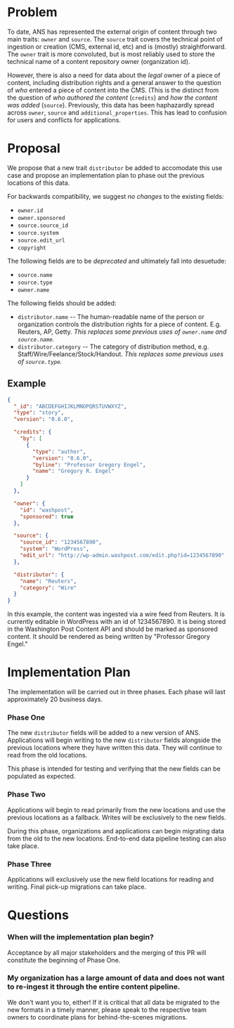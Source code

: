 # Problem

To date, ANS has represented the external origin of content through two main traits: `owner` and `source`.  The `source` trait covers the technical point of ingestion or creation (CMS, external id, etc) and is (mostly) straightforward. The `owner` trait is more convoluted, but is most reliably used to store the technical name of a content repository owner (organization id).

However, there is also a need for data about the *legal* owner of a piece of content, including distribution rights and a general answer to the question of *who* entered a piece of content into the CMS. (This is the distinct from the question of *who authored the content* (`credits`) and *how the content was added* (`source`). Previously, this data has been haphazardly spread across `owner`, `source` and `additional_properties`. This has lead to confusion for users and conflicts for applications.

# Proposal

We propose that a new trait `distributor` be added to accomodate this use case and propose an implementation plan to phase out the previous locations of this data.

For backwards compatibility, we suggest *no changes* to the existing fields:
  * `owner.id`
  * `owner.sponsored`
  * `source.source_id`
  * `source.system`
  * `source.edit_url`
  * `copyright`

The following fields are to be *deprecated* and ultimately fall into desuetude:
  * `source.name`
  * `source.type`
  * `owner.name`

The following fields should be added:
  * `distributor.name` -- The human-readable name of the person or organization controls the distribution rights for a piece of content. E.g. Reuters, AP, Getty. *This replaces some previous uses of `owner.name` and `source.name`.*
  * `distributor.category` -- The category of distribution method, e.g. Staff/Wire/Feelance/Stock/Handout.  *This replaces some previous uses of `source.type`.*


## Example

```json
{
  "_id": "ABCDEFGHIJKLMNOPQRSTUVWXYZ",
  "type": "story",
  "version": "0.6.0",

  "credits": {
    "by": [
      {
        "type": "author",
        "version": "0.6.0",
        "byline": "Professor Gregory Engel",
        "name": "Gregory R. Engel"
      }
    ]
  },

  "owner": {
    "id": "washpost",
    "sponsored": true
  },

  "source": {
    "source_id": "1234567890",
    "system": "WordPress",
    "edit_url": "http://wp-admin.washpost.com/edit.php?id=1234567890"
  },

  "distributor": {
    "name": "Reuters",
    "category": "Wire"
  }
}
```

In this example, the content was ingested via a wire feed from Reuters. It is currently editable in WordPress with an id of 1234567890.  It is being stored in the Washington Post Content API and should be marked as sponsored content. It should be rendered as being written by "Professor Gregory Engel."


# Implementation Plan

The implementation will be carried out in three phases.  Each phase will last approximately 20 business days.

### Phase One

The new `distributor` fields will be added to a new version of ANS. Applications will begin writing to the new `distributor` fields alongside the previous locations where they have written this data. They will continue to read from the old locations.

This phase is intended for testing and verifying that the new fields can be populated as expected.

### Phase Two

Applications will begin to read primarily from the new locations and use the previous locations as a fallback.  Writes will be exclusively to the new fields.

During this phase, organizations and applications can begin migrating data from the old to the new locations. End-to-end data pipeline testing can also take place.

### Phase Three

Applications will exclusively use the new field locations for reading and writing. Final pick-up migrations can take place.



# Questions

### When will the implementation plan begin?

Acceptance by all major stakeholders and the merging of this PR will constitute the beginning of Phase One.

### My organization has a large amount of data and does not want to re-ingest it through the entire content pipeline.

We don't want you to, either! If it is critical that all data be migrated to the new formats in a timely manner, please speak to the respective team owners to coordinate plans for behind-the-scenes migrations.
